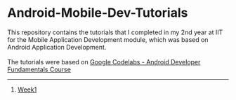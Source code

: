 # Android-Mobile-Dev-Tutorials
This repository contains the tutorials that I completed in my 2nd year at IIT for the Mobile Application Development module, which was based on Android Application Development.
<br/>
<br/>
The tutorials were based on [Google Codelabs - Android Developer Fundamentals Course](https://codelabs.developers.google.com/android-training/)
<br/>

---
1. [Week1](https://github.com/DinDev3/Android-Mobile-Dev-Tutorials/tree/master/Week1)
